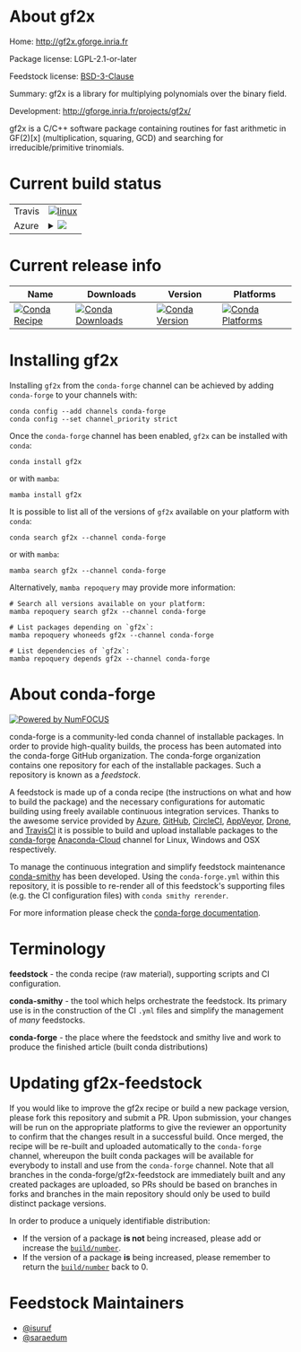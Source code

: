 About gf2x
==========

Home: http://gf2x.gforge.inria.fr

Package license: LGPL-2.1-or-later

Feedstock license: [BSD-3-Clause](https://github.com/conda-forge/gf2x-feedstock/blob/main/LICENSE.txt)

Summary: gf2x is a library for multiplying polynomials over the binary field.

Development: http://gforge.inria.fr/projects/gf2x/

gf2x is a C/C++ software package containing routines for fast arithmetic
in GF(2)[x] (multiplication, squaring, GCD) and searching for
irreducible/primitive trinomials.


Current build status
====================


<table><tr>
    <td>Travis</td>
    <td>
      <a href="https://app.travis-ci.com/conda-forge/gf2x-feedstock">
        <img alt="linux" src="https://img.shields.io/travis/com/conda-forge/gf2x-feedstock/main.svg?label=Linux">
      </a>
    </td>
  </tr>
    
  <tr>
    <td>Azure</td>
    <td>
      <details>
        <summary>
          <a href="https://dev.azure.com/conda-forge/feedstock-builds/_build/latest?definitionId=358&branchName=main">
            <img src="https://dev.azure.com/conda-forge/feedstock-builds/_apis/build/status/gf2x-feedstock?branchName=main">
          </a>
        </summary>
        <table>
          <thead><tr><th>Variant</th><th>Status</th></tr></thead>
          <tbody><tr>
              <td>linux_64</td>
              <td>
                <a href="https://dev.azure.com/conda-forge/feedstock-builds/_build/latest?definitionId=358&branchName=main">
                  <img src="https://dev.azure.com/conda-forge/feedstock-builds/_apis/build/status/gf2x-feedstock?branchName=main&jobName=linux&configuration=linux_64_" alt="variant">
                </a>
              </td>
            </tr><tr>
              <td>linux_aarch64</td>
              <td>
                <a href="https://dev.azure.com/conda-forge/feedstock-builds/_build/latest?definitionId=358&branchName=main">
                  <img src="https://dev.azure.com/conda-forge/feedstock-builds/_apis/build/status/gf2x-feedstock?branchName=main&jobName=linux&configuration=linux_aarch64_" alt="variant">
                </a>
              </td>
            </tr><tr>
              <td>linux_ppc64le</td>
              <td>
                <a href="https://dev.azure.com/conda-forge/feedstock-builds/_build/latest?definitionId=358&branchName=main">
                  <img src="https://dev.azure.com/conda-forge/feedstock-builds/_apis/build/status/gf2x-feedstock?branchName=main&jobName=linux&configuration=linux_ppc64le_" alt="variant">
                </a>
              </td>
            </tr><tr>
              <td>osx_64</td>
              <td>
                <a href="https://dev.azure.com/conda-forge/feedstock-builds/_build/latest?definitionId=358&branchName=main">
                  <img src="https://dev.azure.com/conda-forge/feedstock-builds/_apis/build/status/gf2x-feedstock?branchName=main&jobName=osx&configuration=osx_64_" alt="variant">
                </a>
              </td>
            </tr><tr>
              <td>osx_arm64</td>
              <td>
                <a href="https://dev.azure.com/conda-forge/feedstock-builds/_build/latest?definitionId=358&branchName=main">
                  <img src="https://dev.azure.com/conda-forge/feedstock-builds/_apis/build/status/gf2x-feedstock?branchName=main&jobName=osx&configuration=osx_arm64_" alt="variant">
                </a>
              </td>
            </tr><tr>
              <td>win_64</td>
              <td>
                <a href="https://dev.azure.com/conda-forge/feedstock-builds/_build/latest?definitionId=358&branchName=main">
                  <img src="https://dev.azure.com/conda-forge/feedstock-builds/_apis/build/status/gf2x-feedstock?branchName=main&jobName=win&configuration=win_64_" alt="variant">
                </a>
              </td>
            </tr>
          </tbody>
        </table>
      </details>
    </td>
  </tr>
</table>

Current release info
====================

| Name | Downloads | Version | Platforms |
| --- | --- | --- | --- |
| [![Conda Recipe](https://img.shields.io/badge/recipe-gf2x-green.svg)](https://anaconda.org/conda-forge/gf2x) | [![Conda Downloads](https://img.shields.io/conda/dn/conda-forge/gf2x.svg)](https://anaconda.org/conda-forge/gf2x) | [![Conda Version](https://img.shields.io/conda/vn/conda-forge/gf2x.svg)](https://anaconda.org/conda-forge/gf2x) | [![Conda Platforms](https://img.shields.io/conda/pn/conda-forge/gf2x.svg)](https://anaconda.org/conda-forge/gf2x) |

Installing gf2x
===============

Installing `gf2x` from the `conda-forge` channel can be achieved by adding `conda-forge` to your channels with:

```
conda config --add channels conda-forge
conda config --set channel_priority strict
```

Once the `conda-forge` channel has been enabled, `gf2x` can be installed with `conda`:

```
conda install gf2x
```

or with `mamba`:

```
mamba install gf2x
```

It is possible to list all of the versions of `gf2x` available on your platform with `conda`:

```
conda search gf2x --channel conda-forge
```

or with `mamba`:

```
mamba search gf2x --channel conda-forge
```

Alternatively, `mamba repoquery` may provide more information:

```
# Search all versions available on your platform:
mamba repoquery search gf2x --channel conda-forge

# List packages depending on `gf2x`:
mamba repoquery whoneeds gf2x --channel conda-forge

# List dependencies of `gf2x`:
mamba repoquery depends gf2x --channel conda-forge
```


About conda-forge
=================

[![Powered by
NumFOCUS](https://img.shields.io/badge/powered%20by-NumFOCUS-orange.svg?style=flat&colorA=E1523D&colorB=007D8A)](https://numfocus.org)

conda-forge is a community-led conda channel of installable packages.
In order to provide high-quality builds, the process has been automated into the
conda-forge GitHub organization. The conda-forge organization contains one repository
for each of the installable packages. Such a repository is known as a *feedstock*.

A feedstock is made up of a conda recipe (the instructions on what and how to build
the package) and the necessary configurations for automatic building using freely
available continuous integration services. Thanks to the awesome service provided by
[Azure](https://azure.microsoft.com/en-us/services/devops/), [GitHub](https://github.com/),
[CircleCI](https://circleci.com/), [AppVeyor](https://www.appveyor.com/),
[Drone](https://cloud.drone.io/welcome), and [TravisCI](https://travis-ci.com/)
it is possible to build and upload installable packages to the
[conda-forge](https://anaconda.org/conda-forge) [Anaconda-Cloud](https://anaconda.org/)
channel for Linux, Windows and OSX respectively.

To manage the continuous integration and simplify feedstock maintenance
[conda-smithy](https://github.com/conda-forge/conda-smithy) has been developed.
Using the ``conda-forge.yml`` within this repository, it is possible to re-render all of
this feedstock's supporting files (e.g. the CI configuration files) with ``conda smithy rerender``.

For more information please check the [conda-forge documentation](https://conda-forge.org/docs/).

Terminology
===========

**feedstock** - the conda recipe (raw material), supporting scripts and CI configuration.

**conda-smithy** - the tool which helps orchestrate the feedstock.
                   Its primary use is in the construction of the CI ``.yml`` files
                   and simplify the management of *many* feedstocks.

**conda-forge** - the place where the feedstock and smithy live and work to
                  produce the finished article (built conda distributions)


Updating gf2x-feedstock
=======================

If you would like to improve the gf2x recipe or build a new
package version, please fork this repository and submit a PR. Upon submission,
your changes will be run on the appropriate platforms to give the reviewer an
opportunity to confirm that the changes result in a successful build. Once
merged, the recipe will be re-built and uploaded automatically to the
`conda-forge` channel, whereupon the built conda packages will be available for
everybody to install and use from the `conda-forge` channel.
Note that all branches in the conda-forge/gf2x-feedstock are
immediately built and any created packages are uploaded, so PRs should be based
on branches in forks and branches in the main repository should only be used to
build distinct package versions.

In order to produce a uniquely identifiable distribution:
 * If the version of a package **is not** being increased, please add or increase
   the [``build/number``](https://docs.conda.io/projects/conda-build/en/latest/resources/define-metadata.html#build-number-and-string).
 * If the version of a package **is** being increased, please remember to return
   the [``build/number``](https://docs.conda.io/projects/conda-build/en/latest/resources/define-metadata.html#build-number-and-string)
   back to 0.

Feedstock Maintainers
=====================

* [@isuruf](https://github.com/isuruf/)
* [@saraedum](https://github.com/saraedum/)

